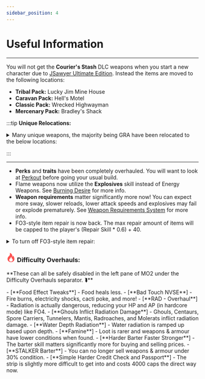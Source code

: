 ```yaml
---
sidebar_position: 4
---
```


# Useful Information

---

You will not get the **Courier's Stash** DLC weapons when you start a new character due to [JSawyer Ultimate Edition](https://www.nexusmods.com/newvegas/mods/61592). Instead the items are moved to the following locations: 

- **Tribal Pack:** <span class="hover-spoiler">Lucky Jim Mine House</span>
- **Caravan Pack:** <span class="hover-spoiler">Hell's Motel</span>
- **Classic Pack:** <span class="hover-spoiler">Wrecked Highwayman</span>
- **Mercenary Pack:** <span class="hover-spoiler">Bradley's Shack</span>


:::tip **Unique Relocations:**

<details>

<summary>Many unique weapons, the majority being GRA have been relocated to the below locations:</summary>

<p>![GRAIntegratedMap](../static/img/GRAIntegratedMap.webp)</p>

<p>
- **Bozar:** <span class="hover-spoiler">Quarry Junction</span>
- **Sprtel-Wood 9700:** <span class="hover-spoiler">Deathclaw Promontory</span>
- **Lucky:** <span class="hover-spoiler">Town Hall Steyn's Office</span>
- **That Gun:** <span class="hover-spoiler">REPCONN Basement</span>
- **Esther** <span class="hover-spoiler">Nopah Cave:</span>
- **Embrace of the Mantis King!:** <span class="hover-spoiler">Two Skies Cave</span>

<h3><span class="custom-text">**AWOLP Dungeons:**</span></h3>

- **Paciencia:** <span class="hover-spoiler">Cazador Nest </span>
- **Cleansing Flame:** <span class="hover-spoiler">Sawtooth Caverns</span>
- **MF Hyperbreeder AlphaB:** <span class="hover-spoiler">Biohazard Disposal Site</span>
- **Medicine Stick:** <span class="hover-spoiler">Deathclaw Sanctuary</span>
- **Li'l Devil:** <span class="hover-spoiler">Vipers' Lair</span>
- **Nuka-Breaker:** <span class="hover-spoiler">SunnySet Storage & Maintenance</span>
- **Two-step goodbye:** <span class="hover-spoiler">Radscorpion Cave</span>
- **Gehenna:** <span class="hover-spoiler">Infested Cave</span>
- **Sleepytyme:** <span class="hover-spoiler">Fiend Hideout</span>
- **The Smitty Special:** <span class="hover-spoiler">Fiend Bunker</span>
</p>

</details>

:::

---

- **Perks** and **traits** have been completely overhauled. You will want to look at [Perkout](https://www.nexusmods.com/newvegas/mods/80309?tab=description) before going your usual build.
- Flame weapons now utilize the **Explosives** skill instead of Energy Weapons. See [Burning Desire](https://www.nexusmods.com/newvegas/mods/91581) for more info.
- **Weapon requirements** matter significantly more now! You can expect more sway, slower reloads, lower attack speeds and explosives may fail or explode prematurely. See [Weapon Requirements System](https://www.nexusmods.com/newvegas/mods/69161) for more info.
- FO3-style item repair is now back. The max repair amount of items will be capped to the player's (Repair Skill * 0.6) + 40.
<details>
<summary>To turn off FO3-style item repair:</summary>
- In left pane of MO2 open the **Tweaks, Configs & Patches** separator
- Double-click <span class="custom-text">**MEW - INI's and Configs**</span>
- Click the **INI Files** tab at the top
- Find and click `nvse\plugins\jip_nvse.ini` near the bottom
- Change bEnableFO3Repair=1 to **0**
- Press `Ctrl+S` to save changes.

</details>

### ![](../static/img/Difficulty.webp) Difficulty Overhauls: 
<p> **These can all be safely disabled in the left pane of MO2 under the Difficulty Overhauls separator. ⮯** </p>
- <span class="custom-text">[**Food Effect Tweaks**]</span> - Food heals less.
- <span class="custom-text">[**Bad Touch NVSE**]</span> - Fire burns, electricity shocks, cacti poke, and more!
- <span class="custom-text">[**RAD - Overhaul**]</span> - Radiation is actually dangerous, reducing your HP and AP (in hardcore mode) like FO4.
- <span class="custom-text">[**Ghouls Inflict Radiation Damage**]</span> - Ghouls, Centaurs, Spore Carriers, Tunnelers, Mantis, Radroaches, and Molerats inflict radiation damage.
- <span class="custom-text">[**Water Depth Radiation**]</span> - Water radiation is ramped up based upon depth.
- <span class="custom-text">[**Famine**]</span> - Loot is rarer and weapons & armour have lower conditions when found.
- <span class="custom-text">[**Harder Barter Faster Stronger**]</span> - The barter skill matters significantly more for buying and selling prices.
- <span class="custom-text">[**STALKER Barter**]</span> - You can no longer sell weapons & armour under 30% condition.
- <span class="custom-text">[**Simple Harder Credit Check and Passport**]</span> - The strip is slightly more difficult to get into and costs 4000 caps the direct way now.










